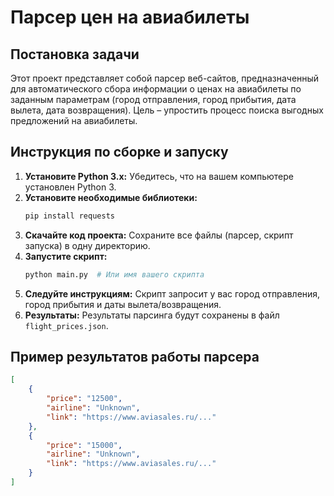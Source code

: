 # Парсер цен на авиабилеты

## Постановка задачи

Этот проект представляет собой парсер веб-сайтов, предназначенный для автоматического сбора информации о ценах на авиабилеты по заданным параметрам (город отправления, город прибытия, дата вылета, дата возвращения).  Цель – упростить процесс поиска выгодных предложений на авиабилеты.

## Инструкция по сборке и запуску

1.  **Установите Python 3.x:**  Убедитесь, что на вашем компьютере установлен Python 3.
2.  **Установите необходимые библиотеки:**
    ```bash
    pip install requests
    ```
3.  **Скачайте код проекта:**  Сохраните все файлы (парсер, скрипт запуска) в одну директорию.
4.  **Запустите скрипт:**
    ```bash
    python main.py  # Или имя вашего скрипта
    ```
5.  **Следуйте инструкциям:** Скрипт запросит у вас город отправления, город прибытия и даты вылета/возвращения.
6.  **Результаты:**  Результаты парсинга будут сохранены в файл `flight_prices.json`.

## Пример результатов работы парсера

```json
[
    {
        "price": "12500",
        "airline": "Unknown",
        "link": "https://www.aviasales.ru/..."
    },
    {
        "price": "15000",
        "airline": "Unknown",
        "link": "https://www.aviasales.ru/..."
    }
]
